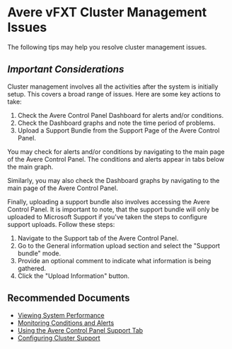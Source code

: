 <properties
    pageTitle="Avere vFXT Cluster Management"
    description="Resolve cluster management issues."
    infoBubbleText="Avere vFXT Cluster Management Issues"
    authors="jbut"
    ms.author="jebutl"
    displayOrder="1"
    articleId="averevfxt-clustermanagement"
    diagnosticScenario=""
    selfHelpType="generic"
    supportTopicIds="32609689"
    resourceTags=""
    productPesIds="16506"
    cloudEnvironments="public"
/>

# Avere vFXT Cluster Management Issues

The following tips may help you resolve cluster management issues.

## *Important Considerations*

Cluster management involves all the activities after the system is initially setup.  This covers a broad range of issues.  Here are some key actions to take:

1. Check the Avere Control Panel Dashboard for alerts and/or conditions.
2. Check the Dashboard graphs and note the time period of problems.
3. Upload a Support Bundle from the Support Page of the Avere Control Panel.

You may check for alerts and/or conditions by navigating to the main page of the Avere Control Panel.  The conditions and alerts appear in tabs below the main graph.

Similarly, you may also check the Dashboard graphs by navigating to the main page of the Avere Control Panel.

Finally, uploading a support bundle also involves accessing the Avere Control Panel. It is important to note, that the support bundle will only be uploaded to Microsoft Support if you've taken the steps to configure support uploads. Follow these steps:

1. Navigate to the Support tab of the Avere Control Panel.
2. Go to the General information upload section and select the "Support bundle" mode.
3. Provide an optional comment to indicate what information is being gathered.
4. Click the "Upload Information" button.

## **Recommended Documents**

* [Viewing System Performance](https://azure.github.io/Avere/legacy/dashboard/4_7/html/dash_performance_graph.html)
* [Monitoring Conditions and Alerts](https://azure.github.io/Avere/legacy/dashboard/4_7/html/dash_conditions_alerts.html)
* [Using the Avere Control Panel Support Tab](https://azure.github.io/Avere/legacy/ops_guide/4_7/html/support_overview.html#general-information-upload)
* [Configuring Cluster Support](https://azure.github.io/Avere/legacy/ops_guide/4_7/html/gui_support.html)